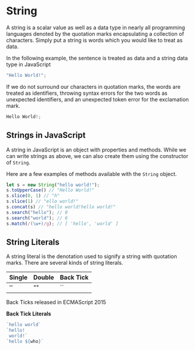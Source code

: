 # String

A string is a scalar value as well as a data type in nearly all programming languages denoted by the quotation marks encapsulating a collection of characters. Simply put a string is words which you would like to treat as data.

In the following example, the sentence is treated as data and a string data type in JavaScript
```js
"Hello World!";
```

If we do not surround our characters in quotation marks, the words are treated as identifiers, throwing syntax errors for the two words as unexpected identifiers, and an unexpected token error for the exclamation mark.
```js
Hello World!;
```

## Strings in JavaScript

A string in JavaScript is an object with properties and methods. While we can write strings as above, we can also create them using the constructor of `String`.

Here are a few examples of methods available with the `String` object.
```js
let s = new String("hello world!");
s.toUpperCase() // "Hello World!"
s.slice(0, 1) // "h"
s.slice(1) // "ello world!"
s.concat(s) // "hello world!hello world!"
s.search("hello"); // 0
s.search("world"); // 6
s.match(/(\w+)/g); // [ 'hello', 'world' ]
```

## String Literals

A string literal is the denotation used to signify a string with quotation marks. There are several kinds of string literals.

Single | Double | Back Tick
-------|--------|-----------
''     | ""     | ``

Back Ticks released in ECMAScript 2015

**Back Tick Literals**

```js
`hello world`
`hello!
 world!`
`hello ${who}`
```
